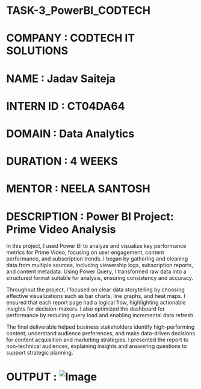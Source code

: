 # TASK-3_PowerBI_CODTECH

# COMPANY : CODTECH IT SOLUTIONS

# NAME : Jadav Saiteja

# INTERN ID : CT04DA64

# DOMAIN : Data Analytics

# DURATION : 4 WEEKS

# MENTOR : NEELA SANTOSH

# DESCRIPTION : Power BI Project: Prime Video Analysis

In this project, I used Power BI to analyze and visualize key performance metrics for Prime Video, focusing on user engagement, content performance, and subscription trends. I began by gathering and cleaning data from multiple sources, including viewership logs, subscription reports, and content metadata. Using Power Query, I transformed raw data into a structured format suitable for analysis, ensuring consistency and accuracy.

Throughout the project, I focused on clear data storytelling by choosing effective visualizations such as bar charts, line graphs, and heat maps. I ensured that each report page had a logical flow, highlighting actionable insights for decision-makers. I also optimized the dashboard for performance by reducing query load and enabling incremental data refresh.

The final deliverable helped business stakeholders identify high-performing content, understand audience preferences, and make data-driven decisions for content acquisition and marketing strategies. I presented the report to non-technical audiences, explaining insights and answering questions to support strategic planning.

# OUTPUT : ![Image](https://github.com/user-attachments/assets/fc615c87-abd6-484a-8c5e-1c1716c7e733)

